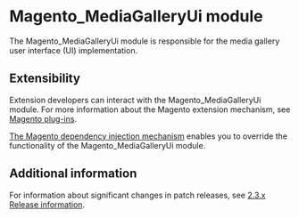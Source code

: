 # Magento_MediaGalleryUi module

The Magento_MediaGalleryUi module is responsible for the media gallery user interface (UI) implementation.

## Extensibility

Extension developers can interact with the Magento_MediaGalleryUi module. For more information about the Magento extension mechanism, see [Magento plug-ins](https://devdocs.magento.com/guides/v2.3/extension-dev-guide/plugins.html).

[The Magento dependency injection mechanism](https://devdocs.magento.com/guides/v2.3/extension-dev-guide/depend-inj.html) enables you to override the functionality of the Magento_MediaGalleryUi module.

## Additional information

For information about significant changes in patch releases, see [2.3.x Release information](https://devdocs.magento.com/guides/v2.3/release-notes/bk-release-notes.html).
